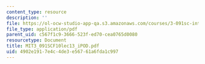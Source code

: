 ```yaml
---
content_type: resource
description: ''
file: https://ol-ocw-studio-app-qa.s3.amazonaws.com/courses/3-091sc-introduction-to-solid-state-chemistry-fall-2010/4902e1917e4c4de3e56761a6fda1c997_MIT3_091SCF10lec13_iPOD.pdf
file_type: application/pdf
parent_uid: c567f1c9-3666-523f-ed70-cea0765d0080
resourcetype: Document
title: MIT3_091SCF10lec13_iPOD.pdf
uid: 4902e191-7e4c-4de3-e567-61a6fda1c997
---
```

